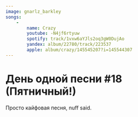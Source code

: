 ```yaml
---
image: gnarlz_barkley
songs:
    -
        name: Crazy
        youtube: -N4jf6rtyuw
        spotify: track/1vxw6aYJls2oq3gW0DujAo
        yandex: album/22780/track/223537
        apple: album/crazy/145545207?i=145544307
---
```

# День одной песни #18 (Пятничный!)

Просто кайфовая песня, nuff said.